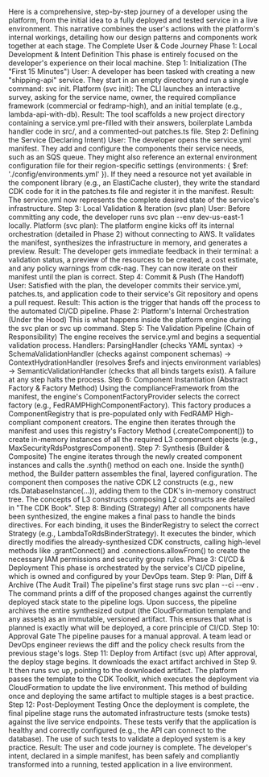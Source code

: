 Here is a comprehensive, step-by-step journey of a developer using the platform, from the initial idea to a fully deployed and tested service in a live environment.
This narrative combines the user's actions with the platform's internal workings, detailing how our design patterns and components work together at each stage.
The Complete User & Code Journey
Phase 1: Local Development & Intent Definition
This phase is entirely focused on the developer's experience on their local machine.
Step 1: Initialization (The "First 15 Minutes")
User: A developer has been tasked with creating a new "shipping-api" service. They start in an empty directory and run a single command: svc init.
Platform (svc init): The CLI launches an interactive survey, asking for the service name, owner, the required compliance framework (commercial or fedramp-high), and an initial template (e.g., lambda-api-with-db).
Result: The tool scaffolds a new project directory containing a service.yml pre-filled with their answers, boilerplate Lambda handler code in src/, and a commented-out patches.ts file.
Step 2: Defining the Service (Declaring Intent)
User: The developer opens the service.yml manifest. They add and configure the components their service needs, such as an SQS queue. They might also reference an external environment configuration file for their region-specific settings (environments: { $ref: './config/environments.yml' }).
If they need a resource not yet available in the component library (e.g., an ElastiCache cluster), they write the standard CDK code for it in the patches.ts file and register it in the manifest.
Result: The service.yml now represents the complete desired state of the service's infrastructure.
Step 3: Local Validation & Iteration (svc plan)
User: Before committing any code, the developer runs svc plan --env dev-us-east-1 locally.
Platform (svc plan): The platform engine kicks off its internal orchestration (detailed in Phase 2) without connecting to AWS. It validates the manifest, synthesizes the infrastructure in memory, and generates a preview.
Result: The developer gets immediate feedback in their terminal: a validation status, a preview of the resources to be created, a cost estimate, and any policy warnings from cdk-nag. They can now iterate on their manifest until the plan is correct.
Step 4: Commit & Push (The Handoff)
User: Satisfied with the plan, the developer commits their service.yml, patches.ts, and application code to their service's Git repository and opens a pull request.
Result: This action is the trigger that hands off the process to the automated CI/CD pipeline.
Phase 2: Platform's Internal Orchestration (Under the Hood)
This is what happens inside the platform engine during the svc plan or svc up command.
Step 5: The Validation Pipeline (Chain of Responsibility)
The engine receives the service.yml and begins a sequential validation process.
Handlers: ParsingHandler (checks YAML syntax) -> SchemaValidationHandler (checks against component schemas) -> ContextHydrationHandler (resolves $refs and injects environment variables) -> SemanticValidationHandler (checks that all binds targets exist). A failure at any step halts the process.
Step 6: Component Instantiation (Abstract Factory & Factory Method)
Using the complianceFramework from the manifest, the engine's ComponentFactoryProvider selects the correct factory (e.g., FedRAMPHighComponentFactory).
This factory produces a ComponentRegistry that is pre-populated only with FedRAMP High-compliant component creators.
The engine then iterates through the manifest and uses this registry's Factory Method (.createComponent()) to create in-memory instances of all the required L3 component objects (e.g., MaxSecurityRdsPostgresComponent).
Step 7: Synthesis (Builder & Composite)
The engine iterates through the newly created component instances and calls the .synth() method on each one.
Inside the synth() method, the Builder pattern assembles the final, layered configuration.
The component then composes the native CDK L2 constructs (e.g., new rds.DatabaseInstance(...)), adding them to the CDK's in-memory construct tree. The concepts of L3 constructs composing L2 constructs are detailed in "The CDK Book".
Step 8: Binding (Strategy)
After all components have been synthesized, the engine makes a final pass to handle the binds directives.
For each binding, it uses the BinderRegistry to select the correct Strategy (e.g., LambdaToRdsBinderStrategy).
It executes the binder, which directly modifies the already-synthesized CDK constructs, calling high-level methods like .grantConnect() and .connections.allowFrom() to create the necessary IAM permissions and security group rules.
Phase 3: CI/CD & Deployment
This phase is orchestrated by the service's CI/CD pipeline, which is owned and configured by your DevOps team.
Step 9: Plan, Diff & Archive (The Audit Trail)
The pipeline's first stage runs svc plan --ci --env <target-env>.
The command prints a diff of the proposed changes against the currently deployed stack state to the pipeline logs.
Upon success, the pipeline archives the entire synthesized output (the CloudFormation template and any assets) as an immutable, versioned artifact. This ensures that what is planned is exactly what will be deployed, a core principle of CI/CD.
Step 10: Approval Gate
The pipeline pauses for a manual approval. A team lead or DevOps engineer reviews the diff and the policy check results from the previous stage's logs.
Step 11: Deploy from Artifact (svc up)
After approval, the deploy stage begins. It downloads the exact artifact archived in Step 9.
It then runs svc up, pointing to the downloaded artifact.
The platform passes the template to the CDK Toolkit, which executes the deployment via CloudFormation to update the live environment. This method of building once and deploying the same artifact to multiple stages is a best practice.
Step 12: Post-Deployment Testing
Once the deployment is complete, the final pipeline stage runs the automated infrastructure tests (smoke tests) against the live service endpoints.
These tests verify that the application is healthy and correctly configured (e.g., the API can connect to the database). The use of such tests to validate a deployed system is a key practice.
Result: The user and code journey is complete. The developer's intent, declared in a simple manifest, has been safely and compliantly transformed into a running, tested application in a live environment.
